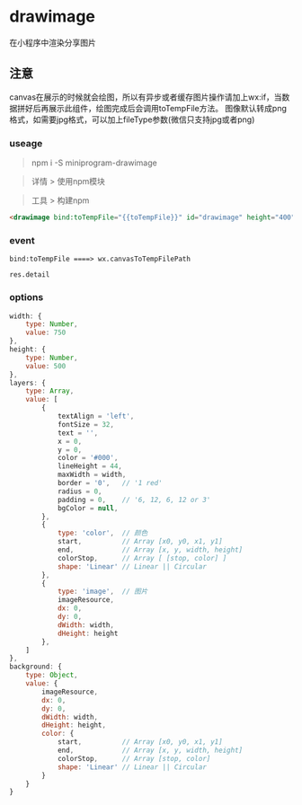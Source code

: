 # drawimage
在小程序中渲染分享图片

## 注意
canvas在展示的时候就会绘图，所以有异步或者缓存图片操作请加上wx:if，当数据拼好后再展示此组件，绘图完成后会调用toTempFile方法。
图像默认转成png格式，如需要jpg格式，可以加上fileType参数(微信只支持jpg或者png)


### useage

> npm i -S miniprogram-drawimage

> 详情 > 使用npm模块

> 工具 > 构建npm

```html
<drawimage bind:toTempFile="{{toTempFile}}" id="drawimage" height="400" background="{{background}}" layers="{{layers}}" fileType="{{fileType}}"/>
```

### event
```
bind:toTempFile ====> wx.canvasToTempFilePath

res.detail
```

### options

```js
width: {
    type: Number,
    value: 750
},
height: {
    type: Number,
    value: 500
},
layers: {
    type: Array,
    value: [
        {
            textAlign = 'left',
            fontSize = 32,
            text = '',
            x = 0,
            y = 0,
            color = '#000',
            lineHeight = 44,
            maxWidth = width,
            border = '0',   // '1 red'
            radius = 0,     
            padding = 0,    // '6, 12, 6, 12 or 3'
            bgColor = null,
        },
        {
            type: 'color',  // 颜色
            start,          // Array [x0, y0, x1, y1]
            end,            // Array [x, y, width, height]
            colorStop,      // Array [ [stop, color] ]
            shape: 'Linear' // Linear || Circular
        },
        {
            type: 'image',  // 图片
            imageResource,
            dx: 0,
            dy: 0,
            dWidth: width,
            dHeight: height
        },
    ]
},
background: {
    type: Object,
    value: {
        imageResource,
        dx: 0,
        dy: 0,
        dWidth: width,
        dHeight: height,
        color: {
            start,          // Array [x0, y0, x1, y1]
            end,            // Array [x, y, width, height]
            colorStop,      // Array [stop, color]
            shape: 'Linear' // Linear || Circular
        }
    }
}
```
